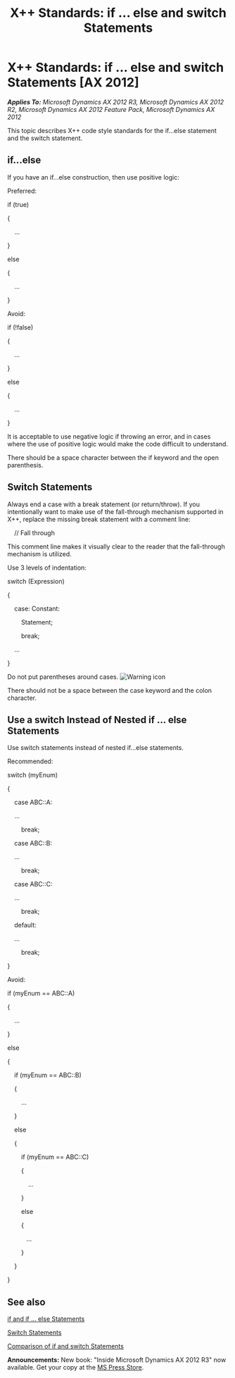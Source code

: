 ﻿---
title: 'X++ Standards: if ... else and switch Statements'
TOCTitle: 'X++ Standards: if ... else and switch Statements'
ms:assetid: 4f0efe0d-8cf6-4181-bc41-3d6fd6e66feb
ms:mtpsurl: https://msdn.microsoft.com/en-us/library/Aa629483(v=AX.60)
ms:contentKeyID: 35243495
ms.date: 05/18/2015
mtps_version: v=AX.60
---

# X++ Standards: if ... else and switch Statements [AX 2012]


_**Applies To:** Microsoft Dynamics AX 2012 R3, Microsoft Dynamics AX 2012 R2, Microsoft Dynamics AX 2012 Feature Pack, Microsoft Dynamics AX 2012_

This topic describes X++ code style standards for the if...else statement and the switch statement.

## if...else

If you have an if...else construction, then use positive logic:

Preferred:

if (true)

{

    ...

}

else

{

    ...

}

Avoid:

if (\!false)

{

    ...

}

else

{

    ...

}

It is acceptable to use negative logic if throwing an error, and in cases where the use of positive logic would make the code difficult to understand.

There should be a space character between the if keyword and the open parenthesis.

## Switch Statements

Always end a case with a break statement (or return/throw). If you intentionally want to make use of the fall-through mechanism supported in X++, replace the missing break statement with a comment line:

    // Fall through

This comment line makes it visually clear to the reader that the fall-through mechanism is utilized.

Use 3 levels of indentation:

switch (Expression)

{

    case: Constant:

        Statement;

        break;

    ...

}

Do not put parentheses around cases. ![Warning icon](images/Aa658028.WarningIcon(en-us,AX.60).gif "Warning icon")

There should not be a space between the case keyword and the colon character.

## Use a switch Instead of Nested if ... else Statements

Use switch statements instead of nested if...else statements.

Recommended:

switch (myEnum)

{

    case ABC::A:

    ...

        break;

    case ABC::B:

    ...

        break;

    case ABC::C:

    ...

        break;

    default:

    ...

        break;

}

Avoid:

if (myEnum == ABC::A)

{

    ...

}

else

{

    if (myEnum == ABC::B)

    {

        ...

    }

    else

    {

        if (myEnum == ABC::C)

        {

            ...

        }

        else

        {

           ...

        }

    }

}

## See also

[if and if ... else Statements](if-and-if-else-statements.md)

[Switch Statements](switch-statements.md)

[Comparison of if and switch Statements](comparison-of-if-and-switch-statements.md)

  
**Announcements:** New book: "Inside Microsoft Dynamics AX 2012 R3" now available. Get your copy at the [MS Press Store](https://www.microsoftpressstore.com/store/inside-microsoft-dynamics-ax-2012-r3-9780735685109).


